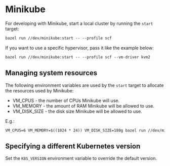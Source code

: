 # Minikube

For developing with Minikube, start a local cluster by running the `start` target:

```txt
bazel run //dev/minikube:start -- --profile scf
```

If you want to use a specific hypervisor, pass it like the example below:

```txt
bazel run //dev/minikube:start -- --profile scf --vm-driver kvm2
```

## Managing system resources

The following environment variables are used by the `start` target to allocate the resources used by
Minikube:

  - VM_CPUS - the number of CPUs Minikube will use.
  - VM_MEMORY - the amount of RAM Minikube will be allowed to use.
  - VM_DISK_SIZE - the disk size Minikube will be allowed to use.

E.g.:

```txt
VM_CPUS=6 VM_MEMORY=$((1024 * 24)) VM_DISK_SIZE=180g bazel run //dev/minikube:start -- --profile scf
```

## Specifying a different Kubernetes version

Set the `K8S_VERSION` environment variable to override the default version.
